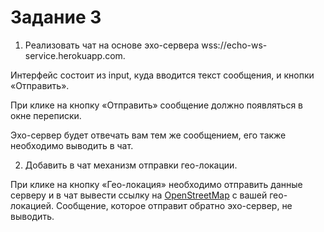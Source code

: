 # Задание 3

1. Реализовать чат на основе эхо-сервера wss://echo-ws-service.herokuapp.com.

Интерфейс состоит из input, куда вводится текст сообщения, и кнопки «Отправить».

При клике на кнопку «Отправить» сообщение должно появляться в окне переписки.

Эхо-сервер будет отвечать вам тем же сообщением, его также необходимо выводить в чат.

2. Добавить в чат механизм отправки гео-локации.

При клике на кнопку «Гео-локация» необходимо отправить данные серверу и в чат вывести ссылку на [OpenStreetMap](https://www.openstreetmap.org/) с вашей гео-локацией. Сообщение, которое отправит обратно эхо-сервер, не выводить.
